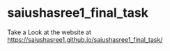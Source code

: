 # saiushasree1_final_task
Take a Look at the website at https://saiushasree1.github.io/saiushasree1_final_task/
